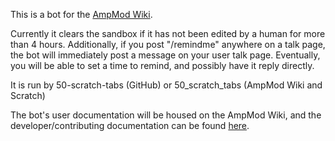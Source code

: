 This is a bot for the [AmpMod Wiki](https://ultiblocks.miraheze.org).

Currently it clears the sandbox if it has not been edited by a human for more than 4 hours. Additionally, if you post "/remindme" anywhere on a talk page, the bot will immediately post a message on your user talk page. Eventually, you will be able to set a time to remind, and possibly have it reply directly.

It is run by 50-scratch-tabs (GitHub) or 50_scratch_tabs (AmpMod Wiki and Scratch)

The bot's user documentation will be housed on the AmpMod Wiki, and the developer/contributing documentation can be found [here](https://ampmod.js.org/UltiBlocksAutoMod).
